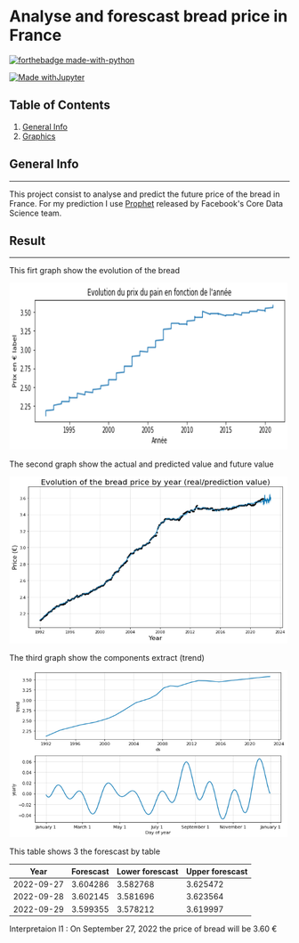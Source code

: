 # Analyse and forescast bread price in France
[![forthebadge made-with-python](http://ForTheBadge.com/images/badges/made-with-python.svg)](https://www.python.org/)

[![Made withJupyter](https://img.shields.io/badge/Made%20with-Jupyter-orange?style=for-the-badge&logo=Jupyter)](https://jupyter.org/try)
## Table of Contents
1. [General Info](#general-info)
2. [Graphics](#result)

## General Info
***
This project consist to analyse and predict the future price of the bread in France.
For my prediction I use [Prophet](https://github.com/facebook/prophet) released by Facebook's Core Data Science team.

## Result
***
This firt graph show the evolution of the bread

<img src="res/price_evolution_by_year.png" width="500" height="300" />

The second graph show the actual and predicted value and future value

<img src="res/forescast_graph.png" width="500" height="300" />

The third graph show the components extract (trend)

<img src="res/forescast_graph_components.png" width="500" height="300" />

This table shows 3 the forescast by table

 Year | Forescast | Lower forescast | Upper forescast |
 --- | --- | --- |--- |
2022-09-27 | 3.604286 | 3.582768 | 3.625472 |
2022-09-28 | 3.602145 | 3.581696 | 3.623564 |
2022-09-29 | 3.599355 | 3.578212 | 3.619997 |

Interpretaion l1 : On September 27, 2022 the price of bread will be 3.60 € 
